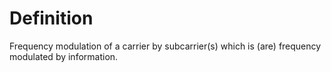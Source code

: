 # Definition

Frequency modulation of a carrier by subcarrier(s) which is (are)
frequency modulated by information.

